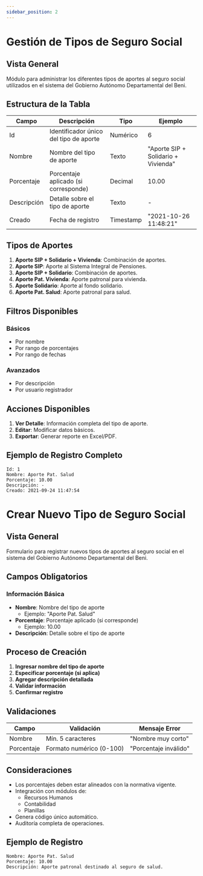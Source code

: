 ```yaml
---
sidebar_position: 2
---
```


# Gestión de Tipos de Seguro Social

## Vista General
Módulo para administrar los diferentes tipos de aportes al seguro social utilizados en el sistema del Gobierno Autónomo Departamental del Beni.

## Estructura de la Tabla

| Campo | Descripción | Tipo | Ejemplo |
|-------|-------------|------|---------|
| Id | Identificador único del tipo de aporte | Numérico | 6 |
| Nombre | Nombre del tipo de aporte | Texto | "Aporte SIP + Solidario + Vivienda" |
| Porcentaje | Porcentaje aplicado (si corresponde) | Decimal | 10.00 |
| Descripción | Detalle sobre el tipo de aporte | Texto | - |
| Creado | Fecha de registro | Timestamp | "2021-10-26 11:48:21" |

## Tipos de Aportes

1.  **Aporte SIP + Solidario + Vivienda**: Combinación de aportes.
2.  **Aporte SIP**: Aporte al Sistema Integral de Pensiones.
3.  **Aporte SIP + Solidario**: Combinación de aportes.
4.  **Aporte Pat. Vivienda**: Aporte patronal para vivienda.
5.  **Aporte Solidario**: Aporte al fondo solidario.
6.  **Aporte Pat. Salud**: Aporte patronal para salud.

## Filtros Disponibles

### Básicos
- Por nombre
- Por rango de porcentajes
- Por rango de fechas

### Avanzados
- Por descripción
- Por usuario registrador

## Acciones Disponibles

1.  **Ver Detalle**: Información completa del tipo de aporte.
2.  **Editar**: Modificar datos básicos.
3.  **Exportar**: Generar reporte en Excel/PDF.

## Ejemplo de Registro Completo
```plaintext
Id: 1
Nombre: Aporte Pat. Salud
Porcentaje: 10.00
Descripción: -
Creado: 2021-09-24 11:47:54
```

# Crear Nuevo Tipo de Seguro Social

## Vista General
Formulario para registrar nuevos tipos de aportes al seguro social en el sistema del Gobierno Autónomo Departamental del Beni.

## Campos Obligatorios

### Información Básica
- **Nombre**: Nombre del tipo de aporte
  - Ejemplo: "Aporte Pat. Salud"
- **Porcentaje**: Porcentaje aplicado (si corresponde)
  - Ejemplo: 10.00
- **Descripción**: Detalle sobre el tipo de aporte

## Proceso de Creación

1. **Ingresar nombre del tipo de aporte**
2. **Especificar porcentaje (si aplica)**
3. **Agregar descripción detallada**
4. **Validar información**
5. **Confirmar registro**

## Validaciones
| Campo | Validación | Mensaje Error |
|-------|-----------|--------------|
| Nombre | Mín. 5 caracteres | "Nombre muy corto" |
| Porcentaje | Formato numérico (0-100) | "Porcentaje inválido" |

## Consideraciones
- Los porcentajes deben estar alineados con la normativa vigente.
- Integración con módulos de:
  - Recursos Humanos
  - Contabilidad
  - Planillas
- Genera código único automático.
- Auditoría completa de operaciones.

## Ejemplo de Registro
```plaintext
Nombre: Aporte Pat. Salud
Porcentaje: 10.00
Descripción: Aporte patronal destinado al seguro de salud.